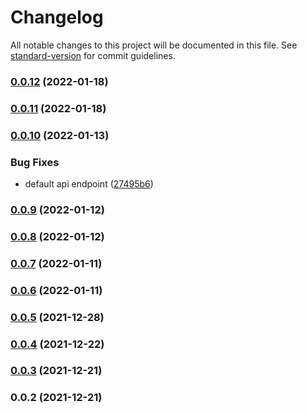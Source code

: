 # Changelog

All notable changes to this project will be documented in this file. See [standard-version](https://github.com/conventional-changelog/standard-version) for commit guidelines.

### [0.0.12](https://github.com/firebolt-db/firebolt-node-sdk/compare/v0.0.11...v0.0.12) (2022-01-18)

### [0.0.11](https://github.com/firebolt-db/firebolt-node-sdk/compare/v0.0.10...v0.0.11) (2022-01-18)

### [0.0.10](https://github.com/firebolt-db/firebolt-node-sdk/compare/v0.0.9...v0.0.10) (2022-01-13)


### Bug Fixes

* default api endpoint ([27495b6](https://github.com/firebolt-db/firebolt-node-sdk/commit/27495b688e4a6313fa76c56db323d0cd39f8c254))

### [0.0.9](https://github.com/firebolt-db/firebolt-node-sdk/compare/v0.0.8...v0.0.9) (2022-01-12)

### [0.0.8](https://github.com/firebolt-db/firebolt-node-sdk/compare/v0.0.7...v0.0.8) (2022-01-12)

### [0.0.7](https://github.com/firebolt-db/firebolt-node-sdk/compare/v0.0.6...v0.0.7) (2022-01-11)

### [0.0.6](https://github.com/firebolt-db/firebolt-node-sdk/compare/v0.0.5...v0.0.6) (2022-01-11)

### [0.0.5](https://github.com/firebolt-db/firebolt-node-sdk/compare/v0.0.4...v0.0.5) (2021-12-28)

### [0.0.4](https://github.com/firebolt-db/firebolt-node-sdk/compare/v0.0.3...v0.0.4) (2021-12-22)

### [0.0.3](https://github.com/firebolt-db/firebolt-node-sdk/compare/v0.0.2...v0.0.3) (2021-12-21)

### 0.0.2 (2021-12-21)

